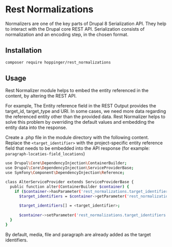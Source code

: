 # Rest Normalizations

Normalizers are one of the key parts of Drupal 8 Serialization API. They help to interact with the Drupal core REST API. Serialization consists of normalization and an encoding step, in the chosen format.

## Installation

```sh
composer require hoppinger/rest_normalizations
```

## Usage
Rest Normalizer module helps to embed the entity referenced in the content, by altering the REST API. 

For example, The Entity reference field in the REST Output provides the target_id, target_type and URI. In some cases, we need more data regarding the referenced entity other than the provided data. Rest Normalizer helps to solve this problem by overriding the default values and embedding the entity data into the response.

Create a .php file in the module directory with the following content. Replace the `<target_identifier>` with the project-specific entity reference field that needs to be embedded into the API response (for example: `paragraph-locaties-field_locations`)

```sh
use Drupal\Core\DependencyInjection\ContainerBuilder;
use Drupal\Core\DependencyInjection\ServiceProviderBase;
use Symfony\Component\DependencyInjection\Reference;

class AlterServiceProvider extends ServiceProviderBase {
  public function alter(ContainerBuilder $container) {
    if ($container->hasParameter('rest_normalizations.target_identifiers')) {
      $target_identifiers = $container->getParameter('rest_normalizations.target_identifiers');
      
      $target_identifiers[] = <target_identifier>;
  
      $container->setParameter('rest_normalizations.target_identifiers', $target_identifiers);
  }
}
```

By default, media, file and paragraph are already added as the target identifiers.